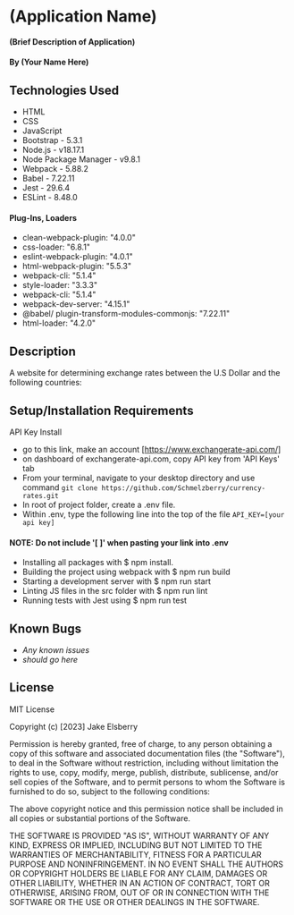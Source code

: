 # (Application Name)

#### (Brief Description of Application)

#### By (Your Name Here)

## Technologies Used

* HTML
* CSS
* JavaScript
* Bootstrap - 5.3.1
* Node.js - v18.17.1
* Node Package Manager - v9.8.1
* Webpack - 5.88.2
* Babel - 7.22.11
* Jest - 29.6.4
* ESLint - 8.48.0

#### Plug-Ins, Loaders

 * clean-webpack-plugin: "4.0.0"
 * css-loader: "6.8.1"
 * eslint-webpack-plugin: "4.0.1"
 * html-webpack-plugin: "5.5.3"
 * webpack-cli: "5.1.4"
 * style-loader: "3.3.3"
 * webpack-cli: "5.1.4"
 * webpack-dev-server: "4.15.1"
 * @babel/ plugin-transform-modules-commonjs: "7.22.11"
* html-loader: "4.2.0"

## Description
A website for determining exchange rates between the U.S Dollar and the following countries: 
## Setup/Installation Requirements
API Key Install
* go to this link, make an account [https://www.exchangerate-api.com/]
* on dashboard of exchangerate-api.com, copy API key from 'API Keys' tab
* From your terminal, navigate to your desktop directory and use command `git clone https://github.com/Schmelzberry/currency-rates.git`
* In root of project folder, create a .env file.
* Within .env, type the following line into the top of the file `API_KEY=[your api key]`

#### NOTE: Do not include '[ ]' when pasting your link into .env

* Installing all packages with $ npm install.
* Building the project using webpack with $ npm run build
* Starting a development server with $ npm run start
* Linting JS files in the src folder with $ npm run lint
* Running tests with Jest using $ npm run test

## Known Bugs

* _Any known issues_
* _should go here_

## License

MIT License

Copyright (c) [2023] Jake Elsberry

Permission is hereby granted, free of charge, to any person obtaining a copy of this software and associated documentation files (the "Software"), to deal in the Software without restriction, including without limitation the rights to use, copy, modify, merge, publish, distribute, sublicense, and/or sell copies of the Software, and to permit persons to whom the Software is furnished to do so, subject to the following conditions:

The above copyright notice and this permission notice shall be included in all copies or substantial portions of the Software.

THE SOFTWARE IS PROVIDED "AS IS", WITHOUT WARRANTY OF ANY KIND, EXPRESS OR IMPLIED, INCLUDING BUT NOT LIMITED TO THE WARRANTIES OF MERCHANTABILITY, FITNESS FOR A PARTICULAR PURPOSE AND NONINFRINGEMENT. IN NO EVENT SHALL THE AUTHORS OR COPYRIGHT HOLDERS BE LIABLE FOR ANY CLAIM, DAMAGES OR OTHER LIABILITY, WHETHER IN AN ACTION OF CONTRACT, TORT OR OTHERWISE, ARISING FROM, OUT OF OR IN CONNECTION WITH THE SOFTWARE OR THE USE OR OTHER DEALINGS IN THE SOFTWARE.